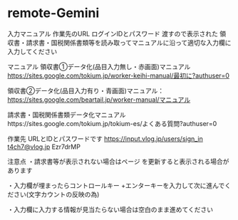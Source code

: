 # remote-Gemini
入力マニュアル 作業先のURL ログインIDとパスワード 渡すので表示された 領収書・請求書・国税関係書類等を読み取ってマニュアルに沿って適切な入力欄に入力してください

マニュアル
領収書①データ化(品目入力無し・赤画面)マニュアル
https://sites.google.com/tokium.jp/worker-keihi-manual/最初に?authuser=0

領収書②データ化(品目入力有り・青画面)マニュアル：https://sites.google.com/beartail.jp/worker-manual/マニュアル

請求書・国税関係書類データ化マニュアルhttps://sites.google.com/tokium.jp/tokium-es/よくある質問?authuser=0

作業先 URLとIDとパスワードです
https://input.vlog.jp/users/sign_in
t4ch7@vlog.jp
Ezr7drMP

注意点
・請求書等が表示されない場合はページ を更新すると表示される場合があります

・入力欄が埋まったらコントロールキー +エンターキーを入力して次に進んでください(文字カウントの反映の為)

・入力欄に入力する情報が見当たらない場合は空白のまま進めてください

